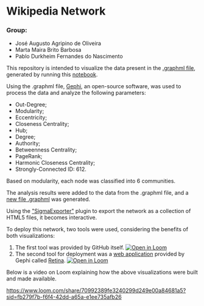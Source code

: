 # Wikipedia Network

### Group: 
- José Augusto Agripino de Oliveira
- Marta Maira Brito Barbosa
- Pablo Durkheim Fernandes do Nascimento

This repository is intended to visualize the data present in the [.graphml file](https://github.com/AugustoOliveira099/Data-Structure-II/tree/main/Wikipedia_Network_Construction_and_Analisys/cna.graphml), generated by running this [notebook](https://github.com/AugustoOliveira099/Data-Structure-II/blob/main/Wikipedia_Network_Construction_and_Analisys/wikipedia.ipynb).

Using the .graphml file, [Gephi](https://gephi.org/), an open-source software, was used to process the data and analyze the following parameters:

- Out-Degree;
- Modularity;
- Eccentricity;
- Closeness Centrality;
- Hub;
- Degree;
- Authority;
- Betweenness Centrality;
- PageRank;
- Harmonic Closeness Centrality;
- Strongly-Connected ID: 612.

Based on modularity, each node was classified into 6 communities.

The analysis results were added to the data from the .graphml file, and a [new file .graphml](https://github.com/AugustoOliveira099/Wikipedia_Network_View/blob/main/final_graph.graphml) was generated.

Using the ["SigmaExporter"](https://github.com/oxfordinternetinstitute/gephi-plugins/tree/sigmaexporter-plugin) plugin to export the network as a collection of HTML5 files, it becomes interactive.

To deploy this network, two tools were used, considering the benefits of both visualizations:

1. The first tool was provided by GitHub itself. [![Open in Loom](https://img.shields.io/badge/webpage-open%20here-green)](https://augustooliveira099.github.io/Wikipedia_Network_View/network)
2. The second tool for deployment was a [web application](https://gephi.org/plugins/#/plugin/web-publish-plugin) provided by Gephi called [Retina](https://ouestware.gitlab.io/retina/beta). [![Open in Loom](https://img.shields.io/badge/webpage-open%20here-green)](https://ouestware.gitlab.io/retina/beta/#/graph/?url=https%3A%2F%2Fgist.githubusercontent.com%2FAugustoOliveira099%2Fdd447dec82f77c20d5ad703a076fb031%2Fraw%2F91537e2cc64a0a6d429e00f3f010a56faa74b290%2Ffinal_graph.graphml&r=d&sa[]=s&sa[]=r&ca[]=i-s&ca[]=o-s&ca[]=d-s&ca[]=e-s&ca[]=c-s&ca[]=ha-s&ca[]=b-s&ca[]=p-s&ca[]=m-s&ca[]=a-s&ca[]=hu-s)

Below is a video on Loom explaining how the above visualizations were built and made available.

https://www.loom.com/share/70992389fe3240299d249e00a84681a5?sid=fb279f7b-f6f4-42dd-a65a-e1ee735afb26
